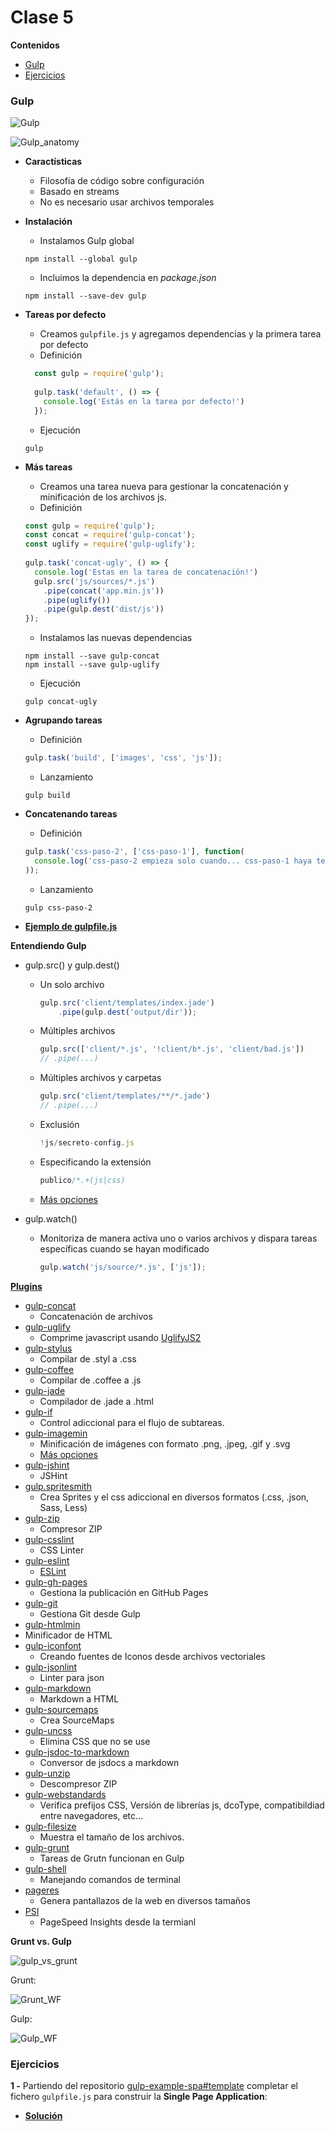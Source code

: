 # Clase 5
<!-- START doctoc generated TOC please keep comment here to allow auto update -->
<!-- DON'T EDIT THIS SECTION, INSTEAD RE-RUN doctoc TO UPDATE -->
**Contenidos**

- [Gulp](#gulp)
- [Ejercicios](#ejercicios)

<!-- END doctoc generated TOC please keep comment here to allow auto update -->


### Gulp 

![Gulp](https://raw.githubusercontent.com/dperrymorrow/gulp-task-generator/master/gulp_generator_logo.png)

![Gulp_anatomy](http://i2.wp.com/joellongie.com/wp-content/uploads/2015/02/web-gulp-anatomy.jpg)

- **Caractísticas**
  - Filosofía de código sobre configuración
  - Basado en streams
  - No es necesario usar archivos temporales

- **Instalación**
  - Instalamos Gulp global

  ```
  npm install --global gulp
  ```
  
  - Incluimos la dependencia en *package.json*

  ```
  npm install --save-dev gulp
  ```

- **Tareas por defecto**
  - Creamos `gulpfile.js` y agregamos dependencias y la primera tarea por defecto
  - Definición

  ```javascript
    const gulp = require('gulp');
    
    gulp.task('default', () => {
      console.log('Estás en la tarea por defecto!')
    });
  ```
  
  - Ejecución
  
  ```
  gulp
  ```

- **Más tareas**
  - Creamos una tarea nueva para gestionar la concatenación y minificación de los archivos js.
  - Definición

  ```javascript
  const gulp = require('gulp');
  const concat = require('gulp-concat');
  const uglify = require('gulp-uglify');
    
  gulp.task('concat-ugly', () => {
    console.log('Estas en la tarea de concatenación!')  
    gulp.src('js/sources/*.js')
      .pipe(concat('app.min.js'))
      .pipe(uglify())
      .pipe(gulp.dest('dist/js'))
  });
  ```

  - Instalamos las nuevas dependencias

  ```
  npm install --save gulp-concat
  npm install --save gulp-uglify
  ```

  - Ejecución

  ```
  gulp concat-ugly
  ```

- **Agrupando tareas**
  - Definición

  ```javascript
  gulp.task('build', ['images', 'css', 'js']);
  ```

  - Lanzamiento

  ```
  gulp build
  ```


- **Concatenando tareas**
  - Definición

  ```javascript
  gulp.task('css-paso-2', ['css-paso-1'], function(
    console.log('css-paso-2 empieza solo cuando... css-paso-1 haya termiando!')
  ));
  ```

  - Lanzamiento

  ```
  gulp css-paso-2
  ```

- **[Ejemplo de gulpfile.js](https://gist.github.com/torgeir/8507130)**


**Entendiendo Gulp**
- gulp.src() y gulp.dest()
  - Un solo archivo

    ```javascript
    gulp.src('client/templates/index.jade')
        .pipe(gulp.dest('output/dir'));
    ```

  - Múltiples archivos

    ```javascript
    gulp.src(['client/*.js', '!client/b*.js', 'client/bad.js'])
    // .pipe(...)
    ```

  - Múltiples archivos y carpetas

    ```javascript
    gulp.src('client/templates/**/*.jade')
    // .pipe(...)
    ``` 

  - Exclusión

    ```javascript
    !js/secreto-config.js
    ```

  - Especificando la extensión

    ```javascript
    publico/*.+(js|css)
    ```

  - [Más opciones](https://github.com/isaacs/minimatch)
- gulp.watch()
  - Monitoriza de manera activa uno o varios archivos y dispara tareas específicas cuando se hayan modificado

    ```javascript
    gulp.watch('js/source/*.js', ['js']);
    ```

**[Plugins](http://gulpjs.com/plugins/)**
- [gulp-concat](https://github.com/contra/gulp-concat)
  - Concatenación de archivos 
- [gulp-uglify](https://github.com/terinjokes/gulp-uglify)
  - Comprime javascript usando [UglifyJS2](https://github.com/mishoo/UglifyJS2)
- [gulp-stylus](https://www.npmjs.com/package/gulp-stylus)
  - Compilar de .styl a .css
- [gulp-coffee](https://www.npmjs.org/package/gulp-coffee)
  - Compilar de .coffee a .js
- [gulp-jade](https://www.npmjs.org/package/gulp-jade)
  - Compilador de .jade a .html
- [gulp-if](https://www.npmjs.org/package/gulp-if)
  - Control adiccional para el flujo de subtareas.
- [gulp-imagemin](https://www.npmjs.org/package/gulp-imagemin)
  - Minificación de imágenes con formato .png, .jpeg, .gif y .svg
  - [Más opciones](https://github.com/sindresorhus/gulp-imagemin#imageminoptions)
- [gulp-jshint](https://www.npmjs.com/package/gulp-jshint)
  - JSHint
- [gulp.spritesmith](https://www.npmjs.com/package/gulp.spritesmith)
  - Crea Sprites y el css adiccional en diversos formatos (.css, .json, Sass, Less)
- [gulp-zip](https://github.com/sindresorhus/gulp-zip)
  - Compresor ZIP
- [gulp-csslint](https://www.npmjs.com/package/gulp-csslint/)
  - CSS Linter
- [gulp-eslint](https://www.npmjs.com/package/gulp-eslint/)
  - [ESLint](http://eslint.org/)
- [gulp-gh-pages](https://www.npmjs.com/package/gulp-gh-pages/)
  - Gestiona la publicación en GitHub Pages
- [gulp-git](https://www.npmjs.com/package/gulp-git/)
  - Gestiona Git desde Gulp
- [gulp-htmlmin](https://www.npmjs.com/package/gulp-htmlmin/)
 - Minificador de HTML
- [gulp-iconfont](https://www.npmjs.com/package/gulp-iconfont/)
  - Creando fuentes de Iconos desde archivos vectoriales
- [gulp-jsonlint](https://www.npmjs.com/package/gulp-jsonlint)
  - Linter para json
- [gulp-markdown](https://www.npmjs.com/package/gulp-markdown/)
  - Markdown a HTML
- [gulp-sourcemaps](https://www.npmjs.com/package/gulp-sourcemaps/)
  -  Crea SourceMaps
- [gulp-uncss](https://www.npmjs.com/package/gulp-uncss/)
  - Elimina CSS que no se use
- [gulp-jsdoc-to-markdown](https://www.npmjs.com/package/gulp-jsdoc-to-markdown/)
  - Conversor de jsdocs a markdown
- [gulp-unzip](https://www.npmjs.com/package/gulp-unzip/)
  - Descompresor ZIP 
- [gulp-webstandards](https://www.npmjs.com/package/gulp-webstandards)
  - Verifica prefijos CSS, Versión de librerías js, dcoType, compatibildiad entre navegadores,  etc...
- [gulp-filesize](https://www.npmjs.com/package/gulp-filesize)
  - Muestra el tamaño de los archivos. 
- [gulp-grunt](https://github.com/gratimax/gulp-grunt)
  - Tareas de Grutn funcionan en Gulp
- [gulp-shell](https://github.com/sun-zheng-an/gulp-shell)
  - Manejando comandos de terminal
- [pageres](https://github.com/sindresorhus/pageres)
  - Genera pantallazos de la web en diversos tamaños 
- [PSI](https://github.com/addyosmani/psi)
  - PageSpeed Insights desde la termianl

**Grunt vs. Gulp**

  ![gulp_vs_grunt](http://theodorelee.com/wp-content/uploads/2015/04/grunt-vs-gulp.jpg)

Grunt:

![Grunt_WF](http://frontendlabs.io/wp-content/uploads/2014/08/grunt-file-manipulation.png)

Gulp:

![Gulp_WF](http://frontendlabs.io/wp-content/uploads/2014/08/gulp-file-manipulation.png)

### Ejercicios

**1 -** Partiendo del repositorio [gulp-example-spa#template](https://github.com/josex2r/gulp-example-spa/tree/template) completar el fichero `gulpfile.js` para construir la **Single Page Application**:

- **[Solución](https://github.com/josex2r/gulp-example-spa)**